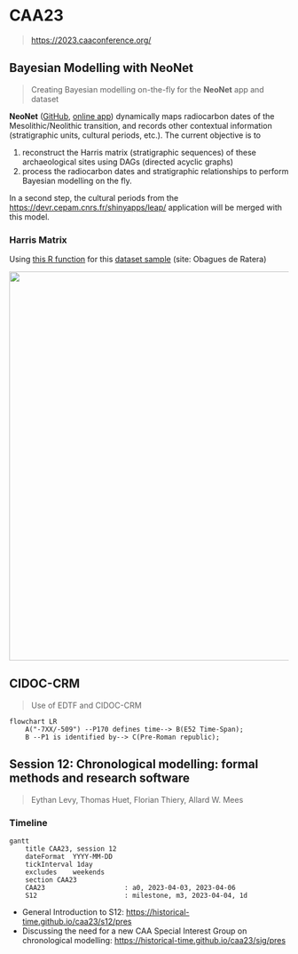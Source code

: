 # CAA23
> https://2023.caaconference.org/

## Bayesian Modelling with NeoNet
> Creating Bayesian modelling on-the-fly for the **NeoNet** app and dataset

**NeoNet** ([GitHub](https://github.com/zoometh/neonet), [online app](http://shinyserver.cfs.unipi.it:3838/C14/)) dynamically maps radiocarbon dates of the Mesolithic/Neolithic transition, and records other contextual information (stratigraphic units, cultural periods, etc.). The current objective is to

1. reconstruct the Harris matrix (stratigraphic sequences) of these archaeological sites using DAGs (directed acyclic graphs)
2. process the radiocarbon dates and stratigraphic relationships to perform Bayesian modelling on the fly.

In a second step, the cultural periods from the https://devr.cepam.cnrs.fr/shinyapps/leap/ application will be merged with this model.

### Harris Matrix

Using [this R function](https://github.com/historical-time/caa23/blob/main/neonet/stratigraphy-neonet.R) for this [dataset sample](https://github.com/historical-time/data-samples/blob/main/neonet/TEST_2.tsv) (site: Obagues de Ratera)

<img src="https://github.com/historical-time/caa23/blob/main/neonet/Obagues%20de%20Ratera.jpg" width="700">

## CIDOC-CRM
> Use of EDTF and CIDOC-CRM

```mermaid
flowchart LR
    A("-7XX/-509") --P170 defines time--> B(E52 Time-Span);
    B --P1 is identified by--> C(Pre-Roman republic);
```

## Session 12: Chronological modelling: formal methods and research software
> Eythan Levy, Thomas Huet, Florian Thiery, Allard W. Mees

### Timeline 

```mermaid
gantt
    title CAA23, session 12
    dateFormat  YYYY-MM-DD
    tickInterval 1day
    excludes    weekends
    section CAA23
    CAA23                    : a0, 2023-04-03, 2023-04-06
    S12                      : milestone, m3, 2023-04-04, 1d
```

* General Introduction to S12: https://historical-time.github.io/caa23/s12/pres
* Discussing the need for a new CAA Special Interest Group on chronological modelling: https://historical-time.github.io/caa23/sig/pres
